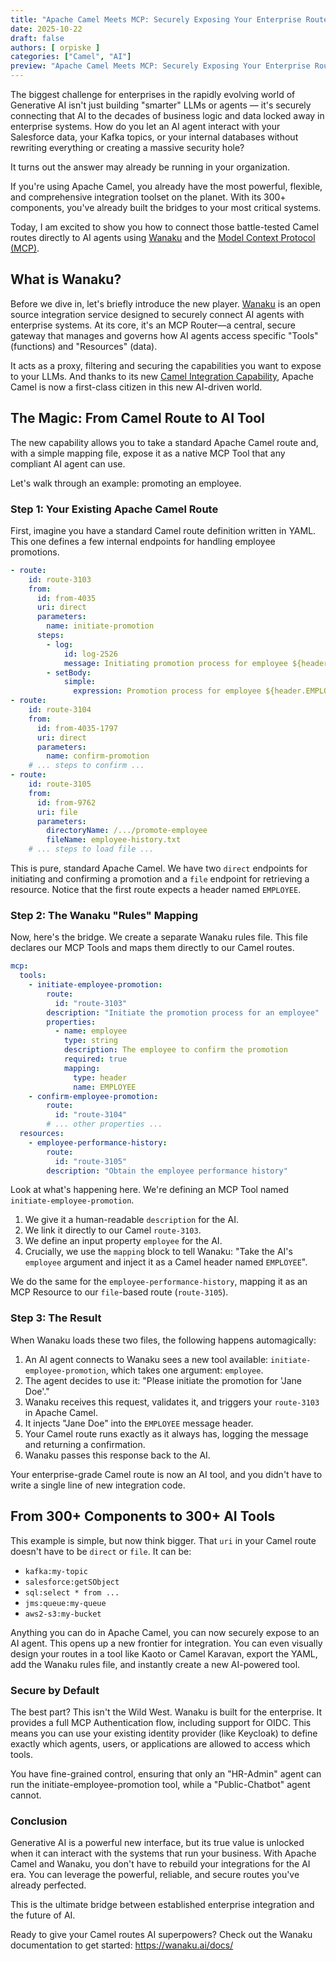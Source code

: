 ```yaml
---
title: "Apache Camel Meets MCP: Securely Exposing Your Enterprise Routes as MCP Tools with Wanaku"
date: 2025-10-22
draft: false
authors: [ orpiske ]
categories: ["Camel", "AI"]
preview: "Apache Camel Meets MCP: Securely Exposing Your Enterprise Routes as MCP Tools with Wanaku"
---
```


The biggest challenge for enterprises in the rapidly evolving world of Generative AI isn't just building "smarter" LLMs or agents — it's securely connecting that AI to the decades of business logic and data locked away in enterprise systems. How do you let an AI agent interact with your Salesforce data, your Kafka topics, or your internal databases without rewriting everything or creating a massive security hole?

It turns out the answer may already be running in your organization.

If you're using Apache Camel, you already have the most powerful, flexible, and comprehensive integration toolset on the planet. With its 300+ components, you've already built the bridges to your most critical systems.

Today, I am excited to show you how to connect those battle-tested Camel routes directly to AI agents using [Wanaku](https://wanaku.ai) and the [Model Context Protocol (MCP)](https://modelcontextprotocol.io/docs/getting-started/intro).

## What is Wanaku?

Before we dive in, let's briefly introduce the new player. [Wanaku](https://wanaku.ai) is an open source integration service designed to securely connect AI agents with enterprise systems.
At its core, it's an MCP Router—a central, secure gateway that manages and governs how AI agents access specific "Tools" (functions) and "Resources" (data).

It acts as a proxy, filtering and securing the capabilities you want to expose to your LLMs. And thanks to its new [Camel Integration Capability](https://wanaku.ai/docs/camel-integration-capability/), Apache Camel is now a first-class citizen in this new AI-driven world.

## The Magic: From Camel Route to AI Tool

The new capability allows you to take a standard Apache Camel route and, with a simple mapping file, expose it as a native MCP Tool that any compliant AI agent can use.

Let's walk through an example: promoting an employee.

### Step 1: Your Existing Apache Camel Route

First, imagine you have a standard Camel route definition written in YAML. This one defines a few internal endpoints for handling employee promotions.

```yaml
- route:
    id: route-3103
    from:
      id: from-4035
      uri: direct
      parameters:
        name: initiate-promotion
      steps:
        - log:
            id: log-2526
            message: Initiating promotion process for employee ${header.EMPLOYEE}
        - setBody:
            simple:
              expression: Promotion process for employee ${header.EMPLOYEE} has started.
- route:
    id: route-3104
    from:
      id: from-4035-1797
      uri: direct
      parameters:
        name: confirm-promotion
    # ... steps to confirm ...
- route:
    id: route-3105
    from:
      id: from-9762
      uri: file
      parameters:
        directoryName: /.../promote-employee
        fileName: employee-history.txt
    # ... steps to load file ...
```

This is pure, standard Apache Camel. We have two `direct` endpoints for initiating and confirming a promotion and a `file` endpoint for retrieving a resource. Notice that the first route expects a header named `EMPLOYEE`.

### Step 2: The Wanaku "Rules" Mapping 

Now, here's the bridge. We create a separate Wanaku rules file. This file declares our MCP Tools and maps them directly to our Camel routes.

```yaml
mcp:
  tools:
    - initiate-employee-promotion:
        route:
          id: "route-3103"
        description: "Initiate the promotion process for an employee"
        properties:
          - name: employee
            type: string
            description: The employee to confirm the promotion
            required: true
            mapping:
              type: header
              name: EMPLOYEE
    - confirm-employee-promotion:
        route:
          id: "route-3104"
        # ... other properties ...
  resources:
    - employee-performance-history:
        route:
          id: "route-3105"
        description: "Obtain the employee performance history"
```

Look at what's happening here. We're defining an MCP Tool named `initiate-employee-promotion`.

1. We give it a human-readable `description` for the AI.
2. We link it directly to our Camel `route-3103`.
3. We define an input property `employee` for the AI.
4. Crucially, we use the `mapping` block to tell Wanaku: "Take the AI's `employee` argument and inject it as a Camel header named `EMPLOYEE`".

We do the same for the `employee-performance-history`, mapping it as an MCP Resource to our `file`-based route (`route-3105`).

### Step 3: The Result

When Wanaku loads these two files, the following happens automagically:

1. An AI agent connects to Wanaku sees a new tool available: `initiate-employee-promotion`, which takes one argument: `employee`.
2. The agent decides to use it: "Please initiate the promotion for 'Jane Doe'."
3. Wanaku receives this request, validates it, and triggers your `route-3103` in Apache Camel.
4. It injects "Jane Doe" into the `EMPLOYEE` message header.
5. Your Camel route runs exactly as it always has, logging the message and returning a confirmation.
6. Wanaku passes this response back to the AI.

Your enterprise-grade Camel route is now an AI tool, and you didn't have to write a single line of new integration code.

## From 300+ Components to 300+ AI Tools

This example is simple, but now think bigger. That `uri` in your Camel route doesn't have to be `direct` or `file`. It can be:

* `kafka:my-topic`
* `salesforce:getSObject`
* `sql:select * from ...`
* `jms:queue:my-queue`
* `aws2-s3:my-bucket`

Anything you can do in Apache Camel, you can now securely expose to an AI agent. This opens up a new frontier for integration. You can even visually design your routes in a tool like Kaoto or Camel Karavan, export the YAML, add the Wanaku rules file, and instantly 
create a new AI-powered tool.

### Secure by Default

The best part? This isn't the Wild West. Wanaku is built for the enterprise. It provides a full MCP Authentication flow, including support for OIDC. This means you can use your existing identity provider (like Keycloak) to define exactly which agents, users, or applications are allowed to access which tools.

You have fine-grained control, ensuring that only an "HR-Admin" agent can run the initiate-employee-promotion tool, while a "Public-Chatbot" agent cannot.

### Conclusion

Generative AI is a powerful new interface, but its true value is unlocked when it can interact with the systems that run your business. With Apache Camel and Wanaku, you don't have to rebuild your integrations for the AI era. You can leverage the powerful, reliable, and secure routes you've already perfected.

This is the ultimate bridge between established enterprise integration and the future of AI.

Ready to give your Camel routes AI superpowers? Check out the Wanaku documentation to get started: https://wanaku.ai/docs/
